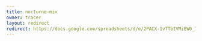 ```yaml
---
title: nocturne-mix
owner: tracer
layout: redirect
redirect: https://docs.google.com/spreadsheets/d/e/2PACX-1vTTbIVMiEW0_7DvP7lnHJWIGfN0_HnUSp1ccPlnJeQU0wL2-uQ_nFdxN68S-KH2JTIRGqxyzeYKk_eN/pubhtml?gid=1463236537
---
```

